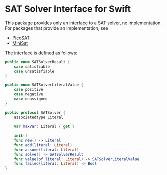 # SAT Solver Interface for Swift

This package provides only an interface to a SAT solver, no implementation.
For packages that provide an implementation, see

* [PicoSAT](https://github.com/ltentrup/PicoSAT)
* [MiniSat](https://github.com/ltentrup/MiniSat)

The interface is defined as follows:

```swift
public enum SATSolverResult {
    case satisfiable
    case unsatisfiable
}

public enum SATSolverLiteralValue {
    case positive
    case negative
    case unassigned
}

public protocol SATSolver {
    associatedtype Literal
    
    var maxVar: Literal { get }
    
    init()
    func new() -> Literal
    func add(literal: Literal)
    func assume(literal: Literal)
    func solve() -> SATSolverResult
    func value(of literal: Literal) -> SATSolverLiteralValue
    func failed(literal: Literal) -> Bool
}
```